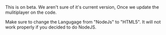 This is on beta. We aren't sure of it's current version, Once we update the mulitiplayer on the code.


Make sure to change the Langugage from "NodeJs" to "HTML5". It will not work properly if you decided to do NodeJS.
